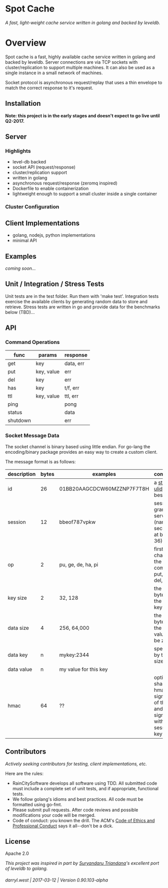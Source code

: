 # Spot Cache

_A fast, light-weight cache service written in golang and backed by leveldb._

# Overview

Spot cache is a fast, highly available cache service written in golang and backed by leveldb.  Server connections are via TCP sockets with cluster/replication to support multiple machines.  It can also be used as a single instance in a small network of machines.

Socket protocol is asynchronous request/replay that uses a thin envelope to match the correct response to it's request.



## Installation

**Note: this project is in the early stages and doesn't expect to go live until Q2-2017.**

## Server

### Highlights

* level-db backed
* socket API (request/response)
* cluster/replication support
* written in golang
* asynchronous request/response (zeromq inspired)
* Dockerfile to enable containerization
* lightweight enough to support a small cluster inside a single container

### Cluster Configuration



## Client Implementations

* golang, nodejs, python implementations
* minimal API

## Examples

_coming soon..._

## Unit / Integration / Stress Tests

Unit tests are in the test folder.  Run them with 'make test'.  Integration tests exercise the available clients by generating random data to store and retrieve.  Stress tests are written in go and provide data for the benchmarks below (TBD)...

## API

### Command Operations

| func     | params     | response         |
|----------|------------|------------------|
| get      | key        | data, err        |
| put      | key, value | err              |
| del      | key        | err              |
| has      | key        | t/f, err         |
| ttl      | key, value | ttl, err  |
| ping     |            | pong |
| status   |            | data |
| shutdown |            | err  |


### Socket Message Data

The socket channel is binary based using little endian.  For go-lang the encoding/binary package provides an easy way to create a custom client.  

The message format is as follows:

| description | bytes | examples | comments
|-------------|------|-----|---|
| id   | 26 | 01BB20AAGCDCW60MZZNP7F7T8H | a [standard ulid](https://github.com/alizain/ulid) works best
| session | 12 | bbeof787vpkw | session id granted by server (nano seconds at base 36)
| op   | 2  | pu, ge, de, ha, pi | first two chars from the full command, put, get, del, etc.
| key size | 2 | 32, 128 | the size in bytes of the data key
| data size | 4 | 256, 64,000 | the size in bytes of the data value (can be zero)
| data key  | n | mykey:2344 | specified by the key size
| data value | n | my value for this key | 
| hmac | 64 | ?? | optional sha256 hmac signature of the key and value signed with session key + salt

## Contributors

_Actively seeking contributors for testing, client implementations, etc._

Here are the rules:

* RainCitySoftware develops all software using TDD.  All submitted code must include a complete set of unit tests, and if appropriate, functional tests.
* We follow golang's idioms and best practices.  All code must be formatted using go-fmt.
* Please submit pull requests. After code reviews and possible modifications your code will be merged.
* Code of conduct: you known the drill. The ACM's [Code of Ethics and Professional Conduct](https://www.acm.org/about-acm/acm-code-of-ethics-and-professional-conduct) says it all--don't be a dick.

## License

Apache 2.0

_This project was inspired in part by [Suryandaru Triandana](https://github.com/syndtr/goleveldb)'s excellent port of leveldb to golang._

###### darryl.west | 2017-03-12 | Version 0.90.103-alpha
